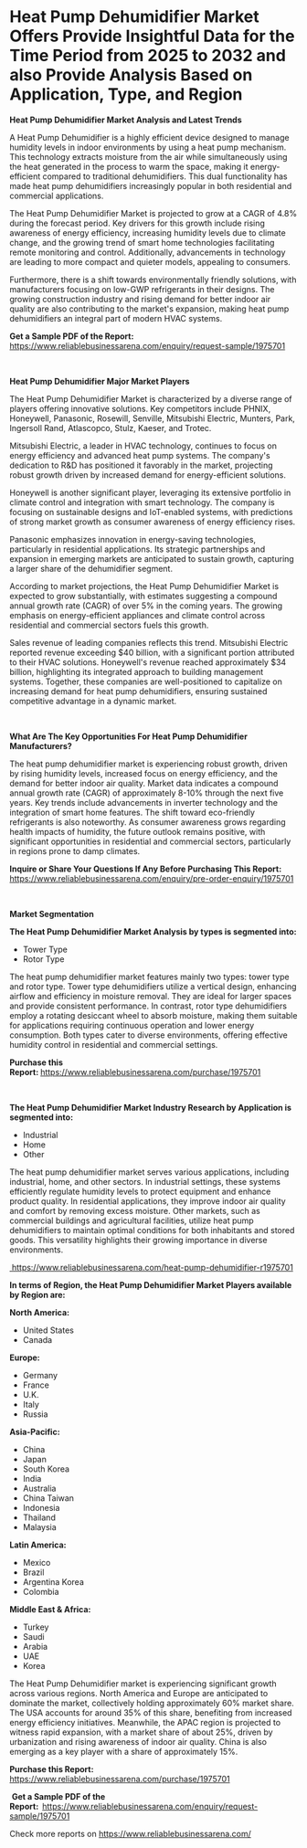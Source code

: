 <p><h1>Heat Pump Dehumidifier Market Offers Provide Insightful Data for the Time Period from 2025 to 2032 and also Provide Analysis Based on Application, Type, and Region</h1></p><p><strong>Heat Pump Dehumidifier Market Analysis and Latest Trends</strong></p>
<p><p>A Heat Pump Dehumidifier is a highly efficient device designed to manage humidity levels in indoor environments by using a heat pump mechanism. This technology extracts moisture from the air while simultaneously using the heat generated in the process to warm the space, making it energy-efficient compared to traditional dehumidifiers. This dual functionality has made heat pump dehumidifiers increasingly popular in both residential and commercial applications.</p><p>The Heat Pump Dehumidifier Market is projected to grow at a CAGR of 4.8% during the forecast period. Key drivers for this growth include rising awareness of energy efficiency, increasing humidity levels due to climate change, and the growing trend of smart home technologies facilitating remote monitoring and control. Additionally, advancements in technology are leading to more compact and quieter models, appealing to consumers. </p><p>Furthermore, there is a shift towards environmentally friendly solutions, with manufacturers focusing on low-GWP refrigerants in their designs. The growing construction industry and rising demand for better indoor air quality are also contributing to the market's expansion, making heat pump dehumidifiers an integral part of modern HVAC systems.</p></p>
<p><strong>Get a Sample PDF of the Report:&nbsp;</strong> <a href="https://www.reliablebusinessarena.com/enquiry/request-sample/1975701?utm_campaign=2031&utm_medium=2&utm_source=Github&utm_content=ia&utm_term=08022025&utm_id=heat-pump-dehumidifier">https://www.reliablebusinessarena.com/enquiry/request-sample/1975701</a></p>
<p>&nbsp;</p>
<p><strong>Heat Pump Dehumidifier Major Market Players</strong></p>
<p><p>The Heat Pump Dehumidifier Market is characterized by a diverse range of players offering innovative solutions. Key competitors include PHNIX, Honeywell, Panasonic, Rosewill, Senville, Mitsubishi Electric, Munters, Park, Ingersoll Rand, Atlascopco, Stulz, Kaeser, and Trotec. </p><p>Mitsubishi Electric, a leader in HVAC technology, continues to focus on energy efficiency and advanced heat pump systems. The company's dedication to R&D has positioned it favorably in the market, projecting robust growth driven by increased demand for energy-efficient solutions. </p><p>Honeywell is another significant player, leveraging its extensive portfolio in climate control and integration with smart technology. The company is focusing on sustainable designs and IoT-enabled systems, with predictions of strong market growth as consumer awareness of energy efficiency rises. </p><p>Panasonic emphasizes innovation in energy-saving technologies, particularly in residential applications. Its strategic partnerships and expansion in emerging markets are anticipated to sustain growth, capturing a larger share of the dehumidifier segment.</p><p>According to market projections, the Heat Pump Dehumidifier Market is expected to grow substantially, with estimates suggesting a compound annual growth rate (CAGR) of over 5% in the coming years. The growing emphasis on energy-efficient appliances and climate control across residential and commercial sectors fuels this growth.</p><p>Sales revenue of leading companies reflects this trend. Mitsubishi Electric reported revenue exceeding $40 billion, with a significant portion attributed to their HVAC solutions. Honeywell's revenue reached approximately $34 billion, highlighting its integrated approach to building management systems. Together, these companies are well-positioned to capitalize on increasing demand for heat pump dehumidifiers, ensuring sustained competitive advantage in a dynamic market.</p></p>
<p>&nbsp;</p>
<p><strong>What Are The Key Opportunities For Heat Pump Dehumidifier Manufacturers?</strong></p>
<p><p>The heat pump dehumidifier market is experiencing robust growth, driven by rising humidity levels, increased focus on energy efficiency, and the demand for better indoor air quality. Market data indicates a compound annual growth rate (CAGR) of approximately 8-10% through the next five years. Key trends include advancements in inverter technology and the integration of smart home features. The shift toward eco-friendly refrigerants is also noteworthy. As consumer awareness grows regarding health impacts of humidity, the future outlook remains positive, with significant opportunities in residential and commercial sectors, particularly in regions prone to damp climates.</p></p>
<p><strong>Inquire or Share Your Questions If Any Before Purchasing This Report:</strong> <a href="https://www.reliablebusinessarena.com/enquiry/pre-order-enquiry/1975701?utm_campaign=2031&utm_medium=2&utm_source=Github&utm_content=ia&utm_term=08022025&utm_id=heat-pump-dehumidifier">https://www.reliablebusinessarena.com/enquiry/pre-order-enquiry/1975701</a></p>
<p>&nbsp;</p>
<p><strong>Market Segmentation</strong></p>
<p><strong>The Heat Pump Dehumidifier Market Analysis by types is segmented into:</strong></p>
<p><ul><li>Tower Type</li><li>Rotor Type</li></ul></p>
<p><p>The heat pump dehumidifier market features mainly two types: tower type and rotor type. Tower type dehumidifiers utilize a vertical design, enhancing airflow and efficiency in moisture removal. They are ideal for larger spaces and provide consistent performance. In contrast, rotor type dehumidifiers employ a rotating desiccant wheel to absorb moisture, making them suitable for applications requiring continuous operation and lower energy consumption. Both types cater to diverse environments, offering effective humidity control in residential and commercial settings.</p></p>
<p><strong>Purchase this Report:&nbsp;</strong><a href="https://www.reliablebusinessarena.com/purchase/1975701?utm_campaign=2031&utm_medium=2&utm_source=Github&utm_content=ia&utm_term=08022025&utm_id=heat-pump-dehumidifier">https://www.reliablebusinessarena.com/purchase/1975701</a></p>
<p>&nbsp;</p>
<p><strong>The Heat Pump Dehumidifier Market Industry Research by Application is segmented into:</strong></p>
<p><ul><li>Industrial</li><li>Home</li><li>Other</li></ul></p>
<p><p>The heat pump dehumidifier market serves various applications, including industrial, home, and other sectors. In industrial settings, these systems efficiently regulate humidity levels to protect equipment and enhance product quality. In residential applications, they improve indoor air quality and comfort by removing excess moisture. Other markets, such as commercial buildings and agricultural facilities, utilize heat pump dehumidifiers to maintain optimal conditions for both inhabitants and stored goods. This versatility highlights their growing importance in diverse environments.</p></p>
<p><a href="https://www.reliablebusinessarena.com/heat-pump-dehumidifier-r1975701?utm_campaign=2031&utm_medium=2&utm_source=Github&utm_content=ia&utm_term=08022025&utm_id=heat-pump-dehumidifier">&nbsp;https://www.reliablebusinessarena.com/heat-pump-dehumidifier-r1975701</a></p>
<p><strong>In terms of Region, the Heat Pump Dehumidifier Market Players available by Region are:</strong></p>
<p>
    <p> <strong> North America: </strong>
        <ul>
            <li>United States</li>
            <li>Canada</li>
        </ul>
        </p> 
    <p> <strong> Europe: </strong>
        <ul>
            <li>Germany</li>
            <li>France</li>
            <li>U.K.</li>
            <li>Italy</li>
            <li>Russia</li>
        </ul>
        </p> 
    <p> <strong> Asia-Pacific: </strong>
        <ul>
            <li>China</li>
            <li>Japan</li>
            <li>South Korea</li>
            <li>India</li>
            <li>Australia</li>
            <li>China Taiwan</li>
            <li>Indonesia</li>
            <li>Thailand</li>
            <li>Malaysia</li>
        </ul>
        </p> 
    <p> <strong> Latin America: </strong>
        <ul>
            <li>Mexico</li>
            <li>Brazil</li>
            <li>Argentina Korea</li>
            <li>Colombia</li>
        </ul>
        </p> 
    <p> <strong> Middle East & Africa: </strong>
        <ul>
            <li>Turkey</li>
            <li>Saudi</li>
            <li>Arabia</li>
            <li>UAE</li>
            <li>Korea</li>
        </ul>
    </p>
    </p>
<p><p>The Heat Pump Dehumidifier market is experiencing significant growth across various regions. North America and Europe are anticipated to dominate the market, collectively holding approximately 60% market share. The USA accounts for around 35% of this share, benefiting from increased energy efficiency initiatives. Meanwhile, the APAC region is projected to witness rapid expansion, with a market share of about 25%, driven by urbanization and rising awareness of indoor air quality. China is also emerging as a key player with a share of approximately 15%.</p></p>
<p><strong>Purchase this Report: </strong><a href="https://www.reliablebusinessarena.com/purchase/1975701?utm_campaign=2031&utm_medium=2&utm_source=Github&utm_content=ia&utm_term=08022025&utm_id=heat-pump-dehumidifier">https://www.reliablebusinessarena.com/purchase/1975701</a></p>
<p>&nbsp;<strong>Get a Sample PDF of the Report:&nbsp;&nbsp;</strong><a href="https://www.reliablebusinessarena.com/enquiry/request-sample/1975701?utm_campaign=2031&utm_medium=2&utm_source=Github&utm_content=ia&utm_term=08022025&utm_id=heat-pump-dehumidifier">https://www.reliablebusinessarena.com/enquiry/request-sample/1975701</a></p>
<p><strong></strong></p>
<p>Check more reports on <a href="https://www.reliablebusinessarena.com/?utm_campaign=2031&utm_medium=2&utm_source=Github&utm_content=ia&utm_term=08022025&utm_id=heat-pump-dehumidifier">https://www.reliablebusinessarena.com/</a></p>